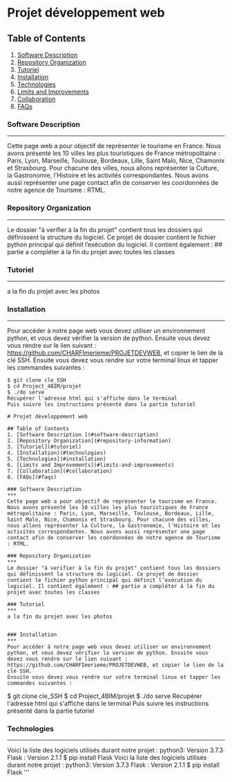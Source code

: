 # Projet développement web 

## Table of Contents
1. [Software Description ](#software-description)
2. [Repository Organization](#repository-information)
3. [Tutoriel](#tutoriel)
4. [Installation](#technologies)
5. [Technologies](#installation)
6. [Limits and Improvements](#limits-and-improvements)
7. [Collaboration](#collaboration)
8. [FAQs](#faqs)

### Software Description
***
Cette page web a pour objectif de représenter le tourisme en France. Nous avons présenté les 10 villes les plus touristiques de France métropolitaine : Paris, Lyon, Marseille, Toulouse, Bordeaux, Lille, Saint Malo, Nice, Chamonix et Strasbourg. Pour chacune des villes, nous allons représenter la Culture, la Gastronomie, l'Histoire et les activités correspondantes. Nous avons aussi représenter une page contact afin de conserver les coordonnées de notre agence de Tourisme : RTML.  

### Repository Organization
*** 
Le dossier "à verifier à la fin du projet" contient tous les dossiers qui définissent la structure du logiciel. Ce projet de dossier contient le fichier python principal qui définit l’exécution du logiciel. Il contient également : ## partie a compléter à la fin du projet avec toutes les classes 

### Tutoriel
***
a la fin du projet avec les photos 


### Installation
***
Pour accéder à notre page web vous devez utiliser un environnement python, et vous devez vérifier la version de python. Ensuite vous devez vous rendre sur le lien suivant : https://github.com/CHARFImerieme/PROJETDEVWEB, et copier le lien de la clé SSH.
Ensuite vous devez vous rendre sur votre terminal linux et tapper les commandes suivantes :   
```
$ git clone cle_SSH
$ cd Project_4BIM/projet
$ ./do serve 
Récupérer l'adresse html qui s'affiche dans le terminal
Puis suivre les instructions présenté dans la partie tutoriel 

# Projet développement web 

## Table of Contents
1. [Software Description ](#software-description)
2. [Repository Organization](#repository-information)
3. [Tutoriel](#tutoriel)
4. [Installation](#technologies)
5. [Technologies](#installation)
6. [Limits and Improvements](#limits-and-improvements)
7. [Collaboration](#collaboration)
8. [FAQs](#faqs)

### Software Description
***
Cette page web a pour objectif de représenter le tourisme en France. Nous avons présenté les 10 villes les plus touristiques de France métropolitaine : Paris, Lyon, Marseille, Toulouse, Bordeaux, Lille, Saint Malo, Nice, Chamonix et Strasbourg. Pour chacune des villes, nous allons représenter la Culture, la Gastronomie, l'Histoire et les activités correspondantes. Nous avons aussi représenter une page contact afin de conserver les coordonnées de notre agence de Tourisme : RTML.  

### Repository Organization
*** 
Le dossier "à verifier à la fin du projet" contient tous les dossiers qui définissent la structure du logiciel. Ce projet de dossier contient le fichier python principal qui définit l’exécution du logiciel. Il contient également : ## partie a compléter à la fin du projet avec toutes les classes 

### Tutoriel
***
a la fin du projet avec les photos 


### Installation
***
Pour accéder à notre page web vous devez utiliser un environnement python, et vous devez vérifier la version de python. Ensuite vous devez vous rendre sur le lien suivant : https://github.com/CHARFImerieme/PROJETDEVWEB, et copier le lien de la clé SSH.
Ensuite vous devez vous rendre sur votre terminal linux et tapper les commandes suivantes :   
```
$ git clone cle_SSH
$ cd Project_4BIM/projet
$ ./do serve 
Récupérer l'adresse html qui s'affiche dans le terminal
Puis suivre les instructions présenté dans la partie tutoriel 

### Technologies 
***
Voici la liste des logiciels utilisés durant notre projet : 
python3: Version 3.7.3
Flask : Version  2.1.1 $ pip install Flask 
Voici la liste des logiciels utilisés durant notre projet : 
python3: Version 3.7.3
Flask : Version  2.1.1 $ pip install Flask 
'''
